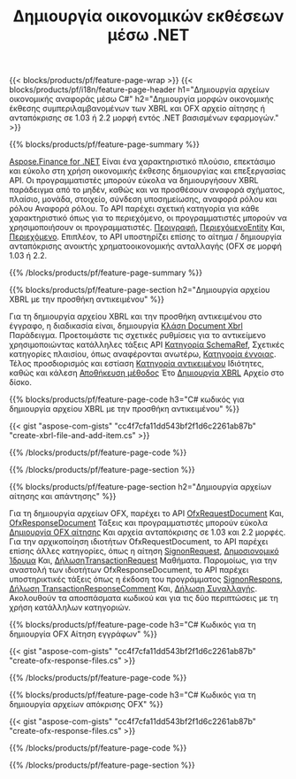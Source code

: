 ﻿---
title: Δημιουργία οικονομικών εκθέσεων μέσω .NET
url: /el/net/create/
description:  C# κωδικός για τη δημιουργία Οικονομικών Εκθέσεων σε XBRL, και OFX αρχεία ζήτησης ή απάντησης μέσω της βιβλιοθήκης .NET.
---
{{< blocks/products/pf/feature-page-wrap >}}
{{< blocks/products/pf/i18n/feature-page-header h1="Δημιουργία αρχείων οικονομικής αναφοράς μέσω C#" h2="Δημιουργία μορφών οικονομικής έκθεσης συμπεριλαμβανομένων των XBRL και OFX αρχείο αίτησης ή ανταπόκρισης σε 1.03 ή 2.2 μορφή εντός .NET βασισμένων εφαρμογών." >}}

{{% blocks/products/pf/feature-page-summary %}}

[Aspose.Finance for .NET](https://products.aspose.com/finance/net/) Είναι ένα χαρακτηριστικό πλούσιο, επεκτάσιμο και εύκολο στη χρήση οικονομικής έκθεσης δημιουργίας και επεξεργασίας API. Οι προγραμματιστές μπορούν εύκολα να δημιουργήσουν XBRL παράδειγμα από το μηδέν, καθώς και να προσθέσουν αναφορά σχήματος, πλαίσιο, μονάδα, στοιχείο, σύνδεση υποσημείωσης, αναφορά ρόλου και ρόλου 
Αναφορά ρόλου. Το API παρέχει σχετική κατηγορία για κάθε χαρακτηριστικό όπως για το περιεχόμενο, οι προγραμματιστές μπορούν να χρησιμοποιήσουν οι προγραμματιστές. [Περιγραφή](https://apireference.aspose.com/finance/net/aspose.finance.xbrl/contextperiod), [ΠεριεχόμενοEntity](https://apireference.aspose.com/finance/net/aspose.finance.xbrl/contextentity) Και, [Περιεχόμενο](https://apireference.aspose.com/finance/net/aspose.finance.xbrl/context). 
Επιπλέον, το API υποστηρίζει επίσης το αίτημα / δημιουργία ανταπόκρισης ανοικτής χρηματοοικονομικής ανταλλαγής (OFX σε μορφή 1.03 ή 2.2.

{{% /blocks/products/pf/feature-page-summary %}}

{{% blocks/products/pf/feature-page-section h2="Δημιουργία αρχείου XBRL με την προσθήκη αντικειμένου" %}}

Για τη δημιουργία αρχείου XBRL και την προσθήκη αντικειμένου στο έγγραφο, η διαδικασία είναι, δημιουργία [Κλάση Document Xbrl](https://apireference.aspose.com/finance/net/aspose.finance.xbrl/xbrldocument) Παράδειγμα. Προετοιμάστε τις σχετικές ρυθμίσεις για το αντικείμενο χρησιμοποιώντας κατάλληλες τάξεις API [Κατηγορία SchemaRef](https://apireference.aspose.com/finance/net/aspose.finance.xbrl/schemaref), Σχετικές κατηγορίες πλαισίου, όπως αναφέρονται ανωτέρω, [Κατηγορία έννοιας](https://apireference.aspose.com/finance/net/aspose.finance.xbrl/concept). Τέλος προσδιορισμός και εστίαση [Κατηγορία αντικειμένου](https://apireference.aspose.com/finance/net/aspose.finance.xbrl/item) Ιδιότητες, καθώς και κάλεση [Αποθήκευση μέθοδος](https://apireference.aspose.com/finance/net/aspose.finance.xbrl.xbrldocument/save/methods/1) Έτο [Δημιουργία XBRL](https://products.aspose.com/finance/net/create/xbrl/) Αρχείο στο δίσκο.

{{% blocks/products/pf/feature-page-code h3="C# κωδικός για δημιουργία αρχείου XBRL με την προσθήκη αντικειμένου" %}}

{{< gist "aspose-com-gists" "cc4f7cfa11dd543bf2f1d6c2261ab87b" "create-xbrl-file-and-add-item.cs" >}} 

{{% /blocks/products/pf/feature-page-code %}}

{{% /blocks/products/pf/feature-page-section %}}

{{% blocks/products/pf/feature-page-section h2="Δημιουργία αρχείων αίτησης και απάντησης" %}}


Για τη δημιουργία αρχείων OFX, παρέχει το API [OfxRequestDocument](https://apireference.aspose.com/finance/net/aspose.finance.ofx/ofxrequestdocument) Και, [OfxResponseDocument](https://apireference.aspose.com/finance/net/aspose.finance.ofx/ofxresponsedocument) Τάξεις και προγραμματιστές μπορούν εύκολα [Δημιουργία OFX αίτησης](https://products.aspose.com/finance/net/create/ofx-request/) Και αρχεία ανταπόκρισης σε 1.03 και 2.2 μορφές. Για την αρχικοποίηση ιδιοτήτων OfxRequestDocument, το API παρέχει επίσης άλλες κατηγορίες, όπως η αίτηση [SignonRequest](https://apireference.aspose.com/finance/net/aspose.finance.ofx.signon/signonrequest), [Δημοσιονομικό Ίδρυμα](https://apireference.aspose.com/finance/net/aspose.finance.ofx.signon/financialinstitution) Και, [ΔήλωσηTransactionRequest](https://apireference.aspose.com/finance/net/aspose.finance.ofx.bank/statementtransactionrequest) Μαθήματα. Παρομοίως, για την αναστολή των ιδιοτήτων OfxResponseDocument, το API παρέχει υποστηρικτικές τάξεις όπως η έκδοση του προγράμματος [SignonRespons](https://apireference.aspose.com/finance/net/aspose.finance.ofx.signon/signonresponse),  [Δήλωση TransactionResponseComment](https://apireference.aspose.com/finance/net/aspose.finance.ofx.bank/statementtransactionresponse) Και, [Δήλωση Συναλλαγής](https://apireference.aspose.com/finance/net/aspose.finance.ofx/statementtransaction). Ακολουθούν τα αποσπάσματα κωδικού και για τις δύο περιπτώσεις με τη χρήση κατάλληλων κατηγοριών.

{{% blocks/products/pf/feature-page-code h3="C# Κωδικός για τη δημιουργία OFX Αίτηση εγγράφων" %}}

{{< gist "aspose-com-gists" "cc4f7cfa11dd543bf2f1d6c2261ab87b" "create-ofx-response-files.cs" >}} 

{{% /blocks/products/pf/feature-page-code %}}

{{% blocks/products/pf/feature-page-code h3="C# Κωδικός για τη δημιουργία αρχείων απόκρισης OFX" %}}

{{< gist "aspose-com-gists" "cc4f7cfa11dd543bf2f1d6c2261ab87b" "create-ofx-response-files.cs" >}} 

{{% /blocks/products/pf/feature-page-code %}}

{{% /blocks/products/pf/feature-page-section %}}